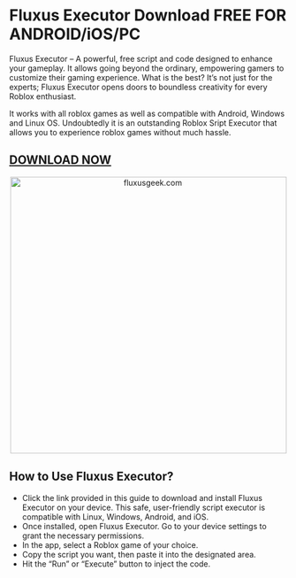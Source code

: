 # Fluxus Executor Download FREE FOR ANDROID/iOS/PC
Fluxus Executor – A powerful, free script and code designed to enhance your gameplay. It allows going beyond the ordinary, empowering gamers to customize their gaming experience. What is the best? It’s not just for the experts; Fluxus Executor opens doors to boundless creativity for every Roblox enthusiast.

It works with all roblox games as well as compatible with Android, Windows and Linux OS. Undoubtedly it is an outstanding Roblox Sript Executor that allows you to experience roblox games without much hassle.

<h2><a href="https://fluxusgeek.com/">DOWNLOAD NOW</a>
</h2>

<p style="text-align: center;"><a href="https://fluxusgeek.com">
<img src="https://fluxusgeek.com/wp-content/uploads/2024/11/overview-of.webp" alt="fluxusgeek.com" width="500" height="500">
</a></ p>
<h2>How to Use Fluxus Executor?
</h2>
<ul>
<li>Click the link provided in this guide to download and install Fluxus Executor on your device. This safe, user-friendly script executor is compatible with Linux, Windows, Android, and iOS.</li>
<li>Once installed, open Fluxus Executor. Go to your device settings to grant the necessary permissions.</li>
<li>In the app, select a Roblox game of your choice.</li>
<li>Copy the script you want, then paste it into the designated area.</li>
<li>Hit the “Run” or “Execute” button to inject the code.</li>
</ul> 

